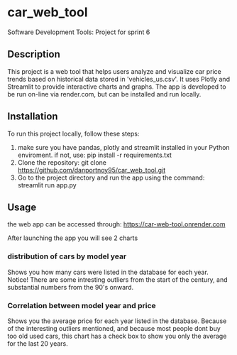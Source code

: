 # car_web_tool
Software Development Tools: Project for sprint 6

## Description

This project is a web tool that helps users analyze and visualize car price trends based on historical data stored in 'vehicles_us.csv'. 
It uses Plotly and Streamlit to provide interactive charts and graphs.
The app is developed to be run on-line via render.com, but can be installed and run locally.

## Installation

To run this project locally, follow these steps:
1. make sure you have pandas, plotly and streamlit installed in your Python enviroment.
   if not, use: pip install -r requirements.txt
2. Clone the repository: git clone https://github.com/danportnoy95/car_web_tool.git
3. Go to the project directory and run the app using the command: streamlit run app.py

## Usage

the web app can be accessed through:
https://car-web-tool.onrender.com

After launching the app you will see 2 charts

### distribution of cars by model year
Shows you how many cars were listed in the database for each year. 
Notice! There are some intresting outliers from the start of the century, and substantial numbers from the 90's onward.

### Correlation between model year and price
Shows you the average price for each year listed in the database.
Because of the interesting outliers mentioned, and because most people dont buy too old used cars, this chart has a check box to show you only the average for the last 20 years.
